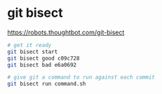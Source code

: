 # git bisect

https://robots.thoughtbot.com/git-bisect

```sh
# get it ready
git bisect start
git bisect good c09c728
git bisect bad e6a0692

# give git a command to run against each commit
git bisect run command.sh
```

